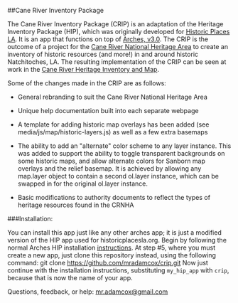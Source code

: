 ##Cane River Inventory Package

The Cane River Inventory Package (CRIP) is an adaptation of the Heritage Inventory Package (HIP), which was originally developed for [Historic Places LA](http://www.historicplacesla.org).  It is an app that functions on top of [Arches, v3.0](http://www.archesproject.org).  The CRIP is the outcome of a project for the [Cane River National Heritage Area](http://www.canerivernha.org) to create an inventory of historic resources (and more!) in and around historic Natchitoches, LA.  The resulting implementation of the CRIP can be seen at work in the [Cane River Heritage Inventory and Map](http://crhim.canerivernha.org).

Some of the changes made in the CRIP are as follows:

- General rebranding to suit the Cane River National Heritage Area

- Unique help documentation built into each separate webpage

- A template for adding historic map overlays has been added (see media/js/map/historic-layers.js) as well as a few extra basemaps

- The ability to add an "alternate" color scheme to any layer instance.  This was added to support the ability to toggle transparent backgrounds on some historic maps, and allow alternate colors for Sanborn map overlays and the relief basemap.  It is achieved by allowing any map.layer object to contain a second ol.layer instance, which can be swapped in for the original ol.layer instance.

- Basic modifications to authority documents to reflect the types of heritage resources found in the CRNHA

###Installation:

You can install this app just like any other arches app; it is just a modified version of the HIP app used for historicplacesla.org.  Begin by following the normal Arches HIP installation [instructions](http://arches-hip.readthedocs.org/en/latest/getting-started/#installating-arches-hip).  At step #5, where you must create a new app, just clone this repository instead, using the following command:
        git clone https://github.com/mradamcox/crip.git
Now just continue with the installation instructions, substituting `my_hip_app` with `crip`, because that is now the name of your app.

Questions, feedback, or help: mr.adamcox@gmail.com
